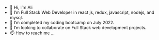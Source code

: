 - 👋 Hi, I’m Ali
- 👀 I’m Full Stack Web Developer in react js, redux, javascript, nodejs, and mysql.
- 🌱 I’m completed my coding bootcamp on July 2022.
- 💞️ I’m looking to collaborate on Full Stack web development projects.
- 📫 How to reach me ...

<!---
abcom7/abcom7 is a ✨ special ✨ repository because its `README.md` (this file) appears on your GitHub profile.
You can click the Preview link to take a look at your changes.
--->

